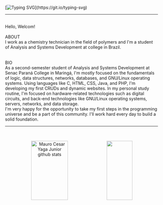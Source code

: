 [![Typing SVG](https://readme-typing-svg.herokuapp.com/?color=00bfbf&size=35&center=true&vCenter=true&width=1000&lines=To+undestand+recursion,;I+need+understand+recursion...;)](https://git.io/typing-svg)

____________________________________________________________________________________________________________________________
<br>
  Hello, Welcom!
<br>


<br>
ABOUT 
<br>
I work as a chemistry technician in the field of polymers and I'm a student of Analysis and Systems Development at college in Brazil.
<br>
<br>

<br>
BIO
<br>
As a second-semester student of Analysis and Systems Development at Senac Paraná College in Maringá, I'm mostly focused on the fundamentals of logic, data structures, networks, databases, and GNU/Linux operating systems. Using languages like C, HTML, CSS, Java, and PHP, I'm developing my first CRUDs and dynamic websites. In my personal study routine, I'm focused on hardware-related technologies such as digital circuits, and back-end technologies like GNU/Linux operating systems, servers, networks, and data storage.
<br>
I'm very happy for the opportunity to take my first steps in the programming universe and be a part of this community. I'll work hard every day to build a solid foundation.
<br/>




___________________________________________________________________________________________________________________________
<br>
<br>
<div align="center">  
  <img width="49%" height="195px" src="https://github-readme-stats.vercel.app/api?username=mauroyaga&show_icons=true&count_private=true&hide_border=true&title_color=00bfbf&icon_color=00bfbf&text_color=c9d1d9&bg_color=0d1117" alt="Mauro Cesar Yaga Junior github stats" /> 
   <img width="41%" height="195px" src="https://github-readme-stats.vercel.app/api/top-langs/?username=mauroyaga&layout=compact&hide_border=true&title_color=00bfbf&text_color=00bfbf&bg_color=0d1117" />
  
</div>





